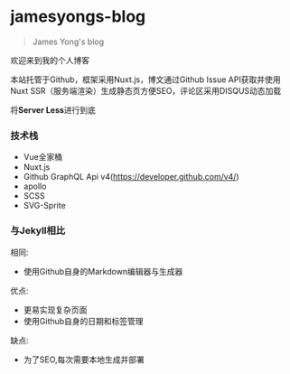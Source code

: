 # jamesyongs-blog

> James Yong's blog

欢迎来到我的个人博客

本站托管于Github，框架采用Nuxt.js，博文通过Github Issue API获取并使用Nuxt SSR（服务端渲染）生成静态页方便SEO，评论区采用DISQUS动态加载

将**Server Less**进行到底

### 技术栈

- Vue全家桶
- Nuxt.js
- Github GraphQL Api v4(https://developer.github.com/v4/)
- apollo
- SCSS
- SVG-Sprite

### 与Jekyll相比

相同: 

- 使用Github自身的Markdown编辑器与生成器

优点: 

- 更易实现复杂页面
- 使用Github自身的日期和标签管理

缺点: 

- 为了SEO,每次需要本地生成并部署


